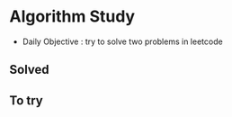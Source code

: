 # Algorithm Study 
  - Daily Objective : try to solve two problems in leetcode

## Solved

## To try

